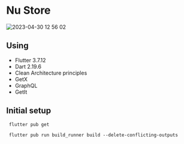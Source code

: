 # Nu Store

![2023-04-30 12 56 02](https://user-images.githubusercontent.com/7091882/235363171-151386a1-9884-4c21-ba2c-e7d7094b2a2b.gif)

## Using

- Flutter 3.7.12
- Dart 2.19.6
- Clean Architecture principles
- GetX
- GraphQL
- GetIt

## Initial setup

```shell
 flutter pub get
```
```shell
 flutter pub run build_runner build --delete-conflicting-outputs
```

